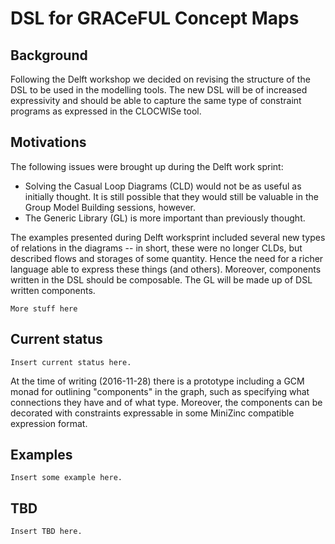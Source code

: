 # DSL for GRACeFUL Concept Maps

## Background

Following the Delft workshop we decided on revising the structure of the DSL
to be used in the modelling tools. The new DSL will be of increased expressivity
and should be able to capture the same type of constraint programs as expressed
in the CLOCWISe tool.

## Motivations

The following issues were brought up during the Delft work sprint:

* Solving the Casual Loop Diagrams (CLD) would not be as useful as initially 
  thought. It is still possible that they would still be valuable in the Group 
  Model Building sessions, however.
* The Generic Library (GL) is more important than previously thought.

The examples presented during Delft worksprint included several new types of
relations in the diagrams -- in short, these were no longer CLDs, but described
flows and storages of some quantity. Hence the need for a richer language able
to express these things (and others). Moreover, components written in the DSL
should be composable. The GL will be made up of DSL written components.

    More stuff here

## Current status

    Insert current status here.

At the time of writing (2016-11-28) there is a prototype including a GCM monad
for outlining "components" in the graph, such as specifying what connections
they have and of what type. Moreover, the components can be decorated with
constraints expressable in some MiniZinc compatible expression format.

## Examples

    Insert some example here.


## TBD

    Insert TBD here.
